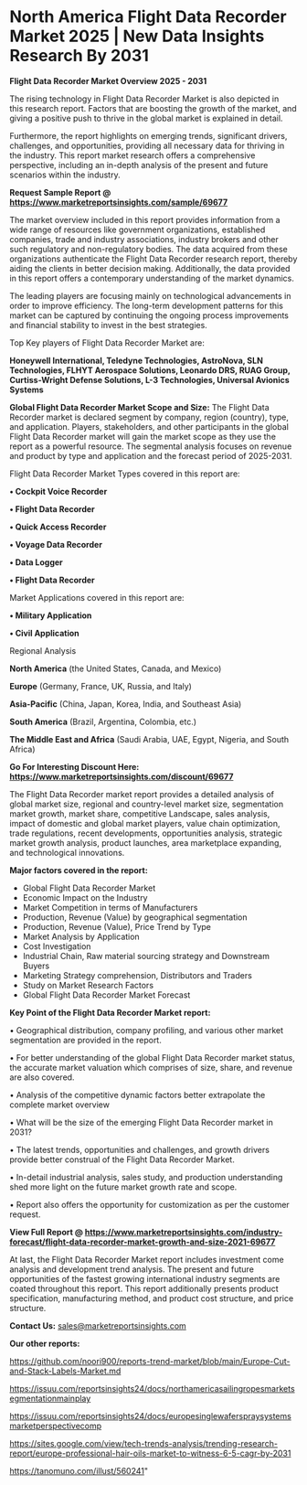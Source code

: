 # North America Flight Data Recorder Market 2025 | New Data Insights Research By 2031

<Strong> Flight Data Recorder Market Overview 2025 - 2031</strong>

The rising technology in Flight Data Recorder Market is also depicted in this research report. Factors that are boosting the growth of the market, and giving a positive push to thrive in the global market is explained in detail.

Furthermore, the report highlights on emerging trends, significant drivers, challenges, and opportunities, providing all necessary data for thriving in the industry. This report market research offers a comprehensive perspective, including an in-depth analysis of the present and future scenarios within the industry.

<strong>Request Sample Report @ <a href=https://www.marketreportsinsights.com/sample/69677>https://www.marketreportsinsights.com/sample/69677</a></strong>

The market overview included in this report provides information from a wide range of resources like government organizations, established companies, trade and industry associations, industry brokers and other such regulatory and non-regulatory bodies. The data acquired from these organizations authenticate the Flight Data Recorder research report, thereby aiding the clients in better decision making. Additionally, the data provided in this report offers a contemporary understanding of the market dynamics.

The leading players are focusing mainly on technological advancements in order to improve efficiency. The long-term development patterns for this market can be captured by continuing the ongoing process improvements and financial stability to invest in the best strategies.

Top Key players of Flight Data Recorder Market are:

<strong>Honeywell International, Teledyne Technologies, AstroNova, SLN Technologies, FLHYT Aerospace Solutions, Leonardo DRS, RUAG Group, Curtiss-Wright Defense Solutions, L-3 Technologies, Universal Avionics Systems</strong>

<strong><b>Global Flight Data Recorder Market Scope and Size:</b></strong>
The Flight Data Recorder market is declared segment by company, region (country), type, and application. Players, stakeholders, and other participants in the global Flight Data Recorder market will gain the market scope as they use the report as a powerful resource. The segmental analysis focuses on revenue and product by type and application and the forecast period of 2025-2031.

Flight Data Recorder Market Types covered in this report are:

<strong>• Cockpit Voice Recorder

• Flight Data Recorder

• Quick Access Recorder

• Voyage Data Recorder

• Data Logger

• Flight Data Recorder</strong>

Market Applications covered in this report are:

<strong>• Military Application

• Civil Application</strong> 

Regional Analysis

<strong>North America</strong> (the United States, Canada, and Mexico)

<strong>Europe</strong> (Germany, France, UK, Russia, and Italy)

<strong>Asia-Pacific</strong> (China, Japan, Korea, India, and Southeast Asia)

<strong>South America</strong> (Brazil, Argentina, Colombia, etc.)

<strong>The Middle East and Africa</strong> (Saudi Arabia, UAE, Egypt, Nigeria, and South Africa)

<strong>Go For Interesting Discount Here: <a href=https://www.marketreportsinsights.com/discount/69677>https://www.marketreportsinsights.com/discount/69677</a></strong>

The Flight Data Recorder market report provides a detailed analysis of global market size, regional and country-level market size, segmentation market growth, market share, competitive Landscape, sales analysis, impact of domestic and global market players, value chain optimization, trade regulations, recent developments, opportunities analysis, strategic market growth analysis, product launches, area marketplace expanding, and technological innovations.

<strong><b>Major factors covered in the report:</b></strong>
<ul>
  <li>Global Flight Data Recorder Market </li>
  <li>Economic Impact on the Industry</li>
  <li>Market Competition in terms of Manufacturers</li>
  <li>Production, Revenue (Value) by geographical segmentation</li>
  <li>Production, Revenue (Value), Price Trend by Type</li>
  <li>Market Analysis by Application</li>
  <li>Cost Investigation</li>
  <li>Industrial Chain, Raw material sourcing strategy and Downstream Buyers</li>
  <li>Marketing Strategy comprehension, Distributors and Traders</li>
  <li>Study on Market Research Factors</li>
  <li>Global Flight Data Recorder Market Forecast</li>
</ul>

<strong><b>Key Point of the Flight Data Recorder Market report:</b></strong>

• Geographical distribution, company profiling, and various other market segmentation are provided in the report.

• For better understanding of the global Flight Data Recorder market status, the accurate market valuation which comprises of size, share, and revenue are also covered.

• Analysis of the competitive dynamic factors better extrapolate the complete market overview

• What will be the size of the emerging Flight Data Recorder market in 2031?

• The latest trends, opportunities and challenges, and growth drivers provide better construal of the Flight Data Recorder Market.

• In-detail industrial analysis, sales study, and production understanding shed more light on the future market growth rate and scope.

• Report also offers the opportunity for customization as per the customer request.

<strong><b>View Full Report @ <a href=https://www.marketreportsinsights.com/industry-forecast/flight-data-recorder-market-growth-and-size-2021-69677>https://www.marketreportsinsights.com/industry-forecast/flight-data-recorder-market-growth-and-size-2021-69677</a></b></strong>


At last, the Flight Data Recorder Market report includes investment come analysis and development trend analysis. The present and future opportunities of the fastest growing international industry segments are coated throughout this report. This report additionally presents product specification, manufacturing method, and product cost structure, and price structure.

<strong>Contact Us:</strong>
sales@marketreportsinsights.com

<strong>Our other reports:</strong>

<a href=https://github.com/noori900/reports-trend-market/blob/main/Europe-Cut-and-Stack-Labels-Market.md>https://github.com/noori900/reports-trend-market/blob/main/Europe-Cut-and-Stack-Labels-Market.md</a>

<a href=https://issuu.com/reportsinsights24/docs/northamericasailingropesmarketsegmentationmainplay>https://issuu.com/reportsinsights24/docs/northamericasailingropesmarketsegmentationmainplay</a>

<a href=https://issuu.com/reportsinsights24/docs/europesinglewaferspraysystemsmarketperspectivecomp>https://issuu.com/reportsinsights24/docs/europesinglewaferspraysystemsmarketperspectivecomp</a>

<a href=https://sites.google.com/view/tech-trends-analysis/trending-research-report/europe-professional-hair-oils-market-to-witness-6-5-cagr-by-2031>https://sites.google.com/view/tech-trends-analysis/trending-research-report/europe-professional-hair-oils-market-to-witness-6-5-cagr-by-2031</a>

<a href=https://tanomuno.com/illust/560241>https://tanomuno.com/illust/560241</a>"
